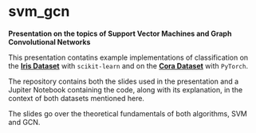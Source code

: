# svm_gcn
**Presentation on the topics of Support Vector Machines and Graph Convolutional Networks**

This presentation contatins example implementations of classification on the [**Iris Dataset**](https://www.kaggle.com/datasets/uciml/iris) with `scikit-learn` and on the [**Cora Dataset**](https://paperswithcode.com/dataset/cora) with `PyTorch`.

The repository contains both the slides used in the presentation and a Jupiter Notebook containing the code, along with its explanation, in the context of both datasets mentioned here.

The slides go over the theoretical fundamentals of both algorithms, SVM and GCN.

